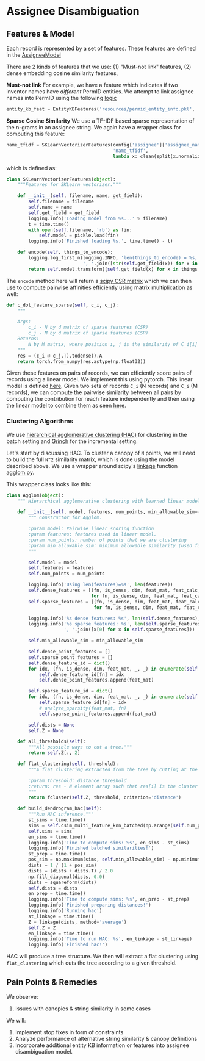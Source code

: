 # Assignee Disambiguation

## Features & Model

Each record is represented by a set of features.
These features are defined in the [AssigneeModel](../pv/disambiguation/assignee/model.py)

There are 2 kinds of features that we use:
(1) "Must-not link" features,
(2) dense embedding cosine similarity features,

**Must-not link** For example, we have a feature which indicates if two
inventor names have _different_ PermID entities.
We attempt to link assignee names into PermID using the following [logic](../pv/disambiguation/assignee/model.py#L13)

```Python
entity_kb_feat = EntityKBFeatures('resources/permid_entity_info.pkl', 'entitykb', lambda x: x)
```

**Sparse Cosine Similarity** We use a TF-IDF based sparse representation of the n-grams in an assignee string.
 We again have a wrapper class for computing this feature:

```Python
name_tfidf = SKLearnVectorizerFeatures(config['assignee']['assignee_name_model'],
                                       'name_tfidf',
                                       lambda x: clean(split(x.normalized_most_frequent)))
```

which is defined as:

```Python
class SKLearnVectorizerFeatures(object):
    """Features for SKLearn vectorizer."""

    def __init__(self, filename, name, get_field):
        self.filename = filename
        self.name = name
        self.get_field = get_field
        logging.info('Loading model from %s...' % filename)
        t = time.time()
        with open(self.filename, 'rb') as fin:
            self.model = pickle.load(fin)
        logging.info('Finished loading %s.', time.time() - t)

    def encode(self, things_to_encode):
        logging.log_first_n(logging.INFO, 'len(things_to_encode) = %s, %s', 10, len(things_to_encode),
                            ', '.join([str(self.get_field(x)) for x in things_to_encode[:5]]))
        return self.model.transform([self.get_field(x) for x in things_to_encode])
```

The `encode` method here will return a [scipy CSR matrix](https://docs.scipy.org/doc/scipy/reference/generated/scipy.sparse.csr_matrix.html)
which we can then use to compute pairwise affinities efficiently
using matrix multiplication as well:

```Python
def c_dot_feature_sparse(self, c_i, c_j):
    """

    Args:
        c_i - N by d matrix of sparse features (CSR)
        c_j - M by d matrix of sparse features (CSR)
    Returns:
        N by M matrix, where position i, j is the similarity of C_i[i] and C_j[j]
    """
    res = (c_i @ c_j.T).todense().A
    return torch.from_numpy(res.astype(np.float32))
```


Given these features on pairs of records, we can efficiently score
pairs of records using a linear model. We implement this using pytorch.
This linear model is defined [here](https://github.com/iesl/grinch/blob/main/src/python/grinch/model.py#L23-L70).
Given two sets of records `C_i` (N records) and `C_i` (M records),
we can compute the pairwise similarity between all pairs by
computing the contribution for reach feature independently and then
using the linear model to combine them as seen [here](https://github.com/iesl/grinch/blob/main/src/python/grinch/agglom.py#L115-L139).

### Clustering Algorithms

We use [hierarchical agglomerative clustering (HAC)](https://docs.scipy.org/doc/scipy/reference/generated/scipy.cluster.hierarchy.linkage.html)
for clustering in the batch setting and [Grinch](https://github.com/iesl/grinch) for the incremental setting.

Let's start by discussing HAC. To cluster a canopy of `N` points,
we will need to build the full `N^2` similarity matrix, which is
done using the model described above. We use a wrapper around
scipy's [linkage](https://docs.scipy.org/doc/scipy/reference/generated/scipy.cluster.hierarchy.linkage.html) function [agglom.py](https://github.com/iesl/grinch/blob/main/src/python/grinch/agglom.py).

This wrapper class looks like this:

```Python
class Agglom(object):
    """ Hierarchical agglomerative clustering with learned linear model w/ rules."""

    def __init__(self, model, features, num_points, min_allowable_sim=-20000.0):
        """ Constructor for Agglom.

        :param model: Pairwise linear scoring function
        :param features: features used in linear model.
        :param num_points: number of points that we are clustering
        :param min_allowable_sim: minimum allowable similarity (used for rule-based models)
        """

        self.model = model
        self.features = features
        self.num_points = num_points

        logging.info('Using len(features)=%s', len(features))
        self.dense_features = [(fn, is_dense, dim, feat_mat, feat_calc, centroid_type)
                               for fn, is_dense, dim, feat_mat, feat_calc, centroid_type in features if is_dense]
        self.sparse_features = [(fn, is_dense, dim, feat_mat, feat_calc, centroid_type)
                                for fn, is_dense, dim, feat_mat, feat_calc, centroid_type in features if not is_dense]

        logging.info('%s dense features: %s', len(self.dense_features), ', '.join([x[0] for x in self.dense_features]))
        logging.info('%s sparse features: %s', len(self.sparse_features),
                     ', '.join([x[0] for x in self.sparse_features]))

        self.min_allowable_sim = min_allowable_sim

        self.dense_point_features = []
        self.sparse_point_features = []
        self.dense_feature_id = dict()
        for idx, (fn, is_dense, dim, feat_mat, _, _) in enumerate(self.dense_features):
            self.dense_feature_id[fn] = idx
            self.dense_point_features.append(feat_mat)

        self.sparse_feature_id = dict()
        for idx, (fn, is_dense, dim, feat_mat, _, _) in enumerate(self.sparse_features):
            self.sparse_feature_id[fn] = idx
            # analyze_sparsity(feat_mat, fn)
            self.sparse_point_features.append(feat_mat)

        self.dists = None
        self.Z = None

    def all_thresholds(self):
        """All possible ways to cut a tree."""
        return self.Z[:, 2]

    def flat_clustering(self, threshold):
        """A flat clustering extracted from the tree by cutting at the given distance threshold.

        :param threshold: distance threshold
        :return: res - N element array such that res[i] is the cluster id of the ith point.
        """
        return fcluster(self.Z, threshold, criterion='distance')

    def build_dendrogram_hac(self):
        """Run HAC inference."""
        st_sims = time.time()
        sims = self.csim_multi_feature_knn_batched(np.arange(self.num_points), np.arange(self.num_points))
        self.sims = sims
        en_sims = time.time()
        logging.info('Time to compute sims: %s', en_sims - st_sims)
        logging.info('Finished batched similarities!')
        st_prep = time.time()
        pos_sim = np.maximum(sims, self.min_allowable_sim) - np.minimum(0.0, self.min_allowable_sim)
        dists = 1 / (1 + pos_sim)
        dists = (dists + dists.T) / 2.0
        np.fill_diagonal(dists, 0.0)
        dists = squareform(dists)
        self.dists = dists
        en_prep = time.time()
        logging.info('Time to compute sims: %s', en_prep - st_prep)
        logging.info('Finished preparing distances!')
        logging.info('Running hac')
        st_linkage = time.time()
        Z = linkage(dists, method='average')
        self.Z = Z
        en_linkage = time.time()
        logging.info('Time to run HAC: %s', en_linkage - st_linkage)
        logging.info('Finished hac!')
```

HAC will produce a tree structure. We then will extract a flat clustering
using `flat_clustering` which cuts the tree according to a given threshold.

## Pain Points & Remedies

We observe:

1. Issues with canopies & string similarity in some cases

We will:

1. Implement stop fixes in form of constraints
2. Analyze performance of alternative string similarity & canopy definitions
3. Incorporate additional entity KB information or features into assignee disambiguation model.



